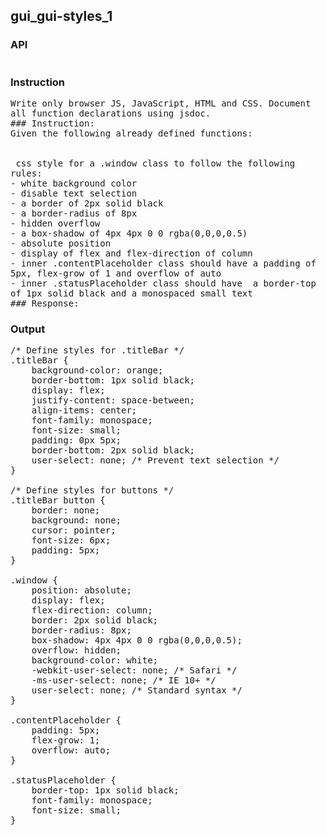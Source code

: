 ## gui_gui-styles_1
### API
<pre style='text-wrap: wrap'></pre>
### Instruction
<pre style='text-wrap: wrap'>Write only browser JS, JavaScript, HTML and CSS. Document all function declarations using jsdoc.
### Instruction:
Given the following already defined functions:
 

 css style for a .window class to follow the following rules:
- white background color
- disable text selection
- a border of 2px solid black
- a border-radius of 8px
- hidden overflow
- a box-shadow of 4px 4px 0 0 rgba(0,0,0,0.5)
- absolute position
- display of flex and flex-direction of column
- inner .contentPlaceholder class should have a padding of 5px, flex-grow of 1 and overflow of auto
- inner .statusPlaceholder class should have  a border-top of 1px solid black and a monospaced small text 
### Response:
</pre>
### Output
<pre style='text-wrap: wrap'>/* Define styles for .titleBar */
.titleBar {
    background-color: orange;
    border-bottom: 1px solid black;
    display: flex;
    justify-content: space-between;
    align-items: center;
    font-family: monospace;
    font-size: small;
    padding: 0px 5px;
    border-bottom: 2px solid black;
    user-select: none; /* Prevent text selection */
}

/* Define styles for buttons */
.titleBar button {
    border: none;
    background: none;
    cursor: pointer;
    font-size: 6px;
    padding: 5px;
}

.window {
    position: absolute;
    display: flex;
    flex-direction: column;
    border: 2px solid black;
    border-radius: 8px;
    box-shadow: 4px 4px 0 0 rgba(0,0,0,0.5);
    overflow: hidden;
    background-color: white;
    -webkit-user-select: none; /* Safari */
    -ms-user-select: none; /* IE 10+ */
    user-select: none; /* Standard syntax */
}

.contentPlaceholder {
    padding: 5px;
    flex-grow: 1;
    overflow: auto;
}

.statusPlaceholder {
    border-top: 1px solid black;
    font-family: monospace;
    font-size: small;
}

</pre>
